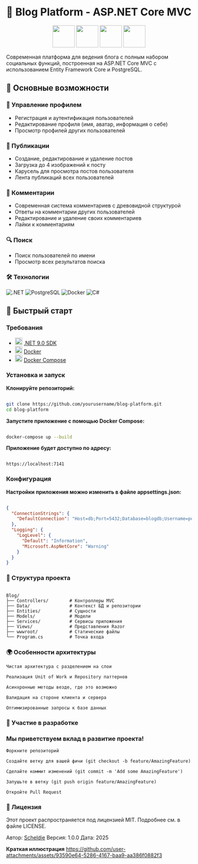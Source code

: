 # 📝 Blog Platform - ASP.NET Core MVC

<div align="center">
  <img src="https://cdn.jsdelivr.net/gh/devicons/devicon/icons/dotnetcore/dotnetcore-original.svg" width="60" height="60"/>
  <img src="https://cdn.jsdelivr.net/gh/devicons/devicon/icons/postgresql/postgresql-original.svg" width="60" height="60"/>
  <img src="https://cdn.jsdelivr.net/gh/devicons/devicon/icons/docker/docker-original.svg" width="60" height="60"/>
  <img src="https://cdn.jsdelivr.net/gh/devicons/devicon/icons/csharp/csharp-original.svg" width="60" height="60"/>
</div>

Современная платформа для ведения блога с полным набором социальных функций, построенная на ASP.NET Core MVC с использованием Entity Framework Core и PostgreSQL.

## 🌟 Основные возможности

### 👤 Управление профилем
- Регистрация и аутентификация пользователей
- Редактирование профиля (имя, аватар, информация о себе)
- Просмотр профилей других пользователей

### 📝 Публикации
- Создание, редактирование и удаление постов
- Загрузка до 4 изображений к посту
- Карусель для просмотра постов пользователя
- Лента публикаций всех пользователей

### 💬 Комментарии
- Современная система комментариев с древовидной структурой
- Ответы на комментарии других пользователей
- Редактирование и удаление своих комментариев
- Лайки к комментариям

### 🔍 Поиск
- Поиск пользователей по имени
- Просмотр всех результатов поиска

### 🛠 Технологии
<div align="left">
  <img src="https://img.shields.io/badge/.NET-5C2D91?style=for-the-badge&logo=.net&logoColor=white" alt=".NET"/>
  <img src="https://img.shields.io/badge/PostgreSQL-316192?style=for-the-badge&logo=postgresql&logoColor=white" alt="PostgreSQL"/>
  <img src="https://img.shields.io/badge/Docker-2CA5E0?style=for-the-badge&logo=docker&logoColor=white" alt="Docker"/>
  <img src="https://img.shields.io/badge/C%23-239120?style=for-the-badge&logo=c-sharp&logoColor=white" alt="C#"/>
</div>

## 🚀 Быстрый старт

### Требования
- <img src="https://cdn.jsdelivr.net/gh/devicons/devicon/icons/dotnetcore/dotnetcore-original.svg" width="20" height="20"/> [.NET 9.0 SDK](https://dotnet.microsoft.com/download)
- <img src="https://cdn.jsdelivr.net/gh/devicons/devicon/icons/docker/docker-original.svg" width="20" height="20"/> [Docker](https://www.docker.com/get-started)
- <img src="https://cdn.jsdelivr.net/gh/devicons/devicon/icons/docker/docker-original.svg" width="20" height="20"/> [Docker Compose](https://docs.docker.com/compose/install/)

### Установка и запуск

**Клонируйте репозиторий:**

```bash

git clone https://github.com/yourusername/blog-platform.git
cd blog-platform
```
**Запустите приложение с помощью Docker Compose:**

```bash

docker-compose up --build
```
**Приложение будет доступно по адресу:**

```text

https://localhost:7141
```
### Конфигурация

**Настройки приложения можно изменить в файле appsettings.json:**
```json

{
  "ConnectionStrings": {
    "DefaultConnection": "Host=db;Port=5432;Database=blogdb;Username=postgres;Password=yourpassword"
  },
  "Logging": {
    "LogLevel": {
      "Default": "Information",
      "Microsoft.AspNetCore": "Warning"
    }
  }
}
```
### 📂 Структура проекта
```text

Blog/
├── Controllers/        # Контроллеры MVC
├── Data/               # Контекст БД и репозитории
├── Entities/           # Сущности
├── Models/             # Модели
├── Services/           # Сервисы приложения
├── Views/              # Представления Razor
├── wwwroot/            # Статические файлы
└── Program.cs          # Точка входа
```
### 🌍 Особенности архитектуры

    Чистая архитектура с разделением на слои

    Реализация Unit of Work и Repository паттернов

    Асинхронные методы везде, где это возможно

    Валидация на стороне клиента и сервера

    Оптимизированные запросы к базе данных

### 🤝 Участие в разработке

### Мы приветствуем вклад в развитие проекта!

    Форкните репозиторий

    Создайте ветку для вашей фичи (git checkout -b feature/AmazingFeature)

    Сделайте коммит изменений (git commit -m 'Add some AmazingFeature')

    Запушьте в ветку (git push origin feature/AmazingFeature)

    Откройте Pull Request

### 📜 Лицензия

Этот проект распространяется под лицензией MIT. Подробнее см. в файле LICENSE.

Автор: [Scheldie](https://github.com/Scheldie)
Версия: 1.0.0
Дата: 2025

**Краткая иллюстрация**
https://github.com/user-attachments/assets/93590e64-5286-4167-baa9-aa386f0882f3
